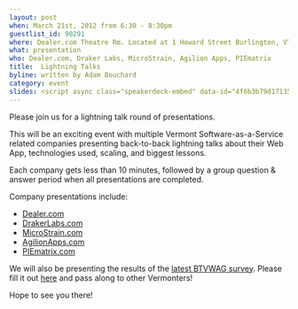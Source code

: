 ```yaml
---
layout: post
when: March 21st, 2012 from 6:30 - 8:30pm
guestlist_id: 90291
where: Dealer.com Theatre Rm. Located at 1 Howard Street Burlington, VT 05401
what: presentation
who: Dealer.com, Draker Labs, MicroStrain, Agilion Apps, PIEmatrix
title:  Lightning Talks
byline: written by Adam Bouchard
category: event
slides: <script async class="speakerdeck-embed" data-id="4f6b3b79d17135002202479f" data-ratio="1.3333333333333333" src="//speakerdeck.com/assets/embed.js"></script>
---
```


Please join us for a lightning talk round of presentations.  

This will be an exciting event with multiple Vermont Software-as-a-Service related companies presenting back-to-back lightning talks about their Web App, technologies used, scaling, and biggest lessons.  

Each company gets less than 10 minutes, followed by a group question & answer period when all presentations are completed.  

Company presentations include:

* [Dealer.com](http://dealer.com) 
* [DrakerLabs.com](http://drakerlabs.com) 
* [MicroStrain.com](http://microstrain.com) 
* [AgilionApps.com](http://AgilionApps.com) 
* [PIEmatrix.com](http://Piematrix.com) 


We will also be presenting the results of the [latest BTVWAG survey](https://docs.google.com/a/agilionapps.com/spreadsheet/viewform?formkey=dGxaUDVKWWptNURqYVJJYXk0VHJlTmc6MQ).  Please fill it out [here](https://docs.google.com/a/agilionapps.com/spreadsheet/viewform?formkey=dGxaUDVKWWptNURqYVJJYXk0VHJlTmc6MQ) and pass along to other Vermonters!

Hope to see you there!




